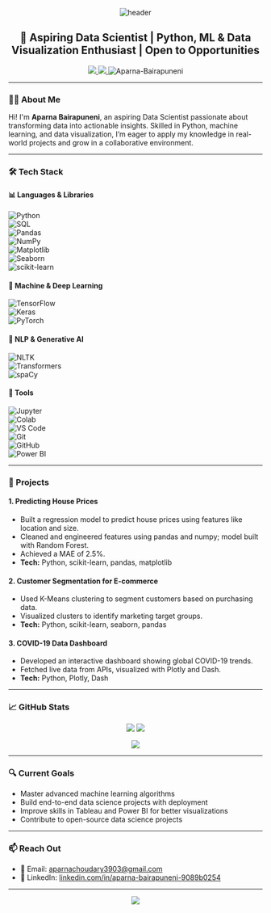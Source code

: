 <!-- Banner Header -->
<p align="center">
  <img src="https://capsule-render.vercel.app/api?type=waving&color=0:4facfe,100:00f2fe&height=120&section=header&text=Hi%20👋%2C%20I'm%20Aparna%20Bairapuneni!&fontSize=40&fontColor=2c3e50" alt="header"/>
</p>

<h2 align="center">🚀 Aspiring Data Scientist | Python, ML & Data Visualization Enthusiast | Open to Opportunities</h2>

<p align="center">
  <a href="https://linkedin.com/in/aparna-bairapuneni-9089b0254" target="_blank">
    <img src="https://img.shields.io/badge/LinkedIn-%230077B5.svg?style=for-the-badge&logo=linkedin&logoColor=white"/>
  </a>
  <a href="mailto:aparnachoudary3903@gmail.com">
    <img src="https://img.shields.io/badge/Email-D14836.svg?style=for-the-badge&logo=gmail&logoColor=white"/>
  </a>
  <img src="https://komarev.com/ghpvc/?username=Aparna-Bairapuneni&label=Profile%20Views&color=0e75b6&style=flat" alt="Aparna-Bairapuneni" />
</p>

---

### 👩‍💻 About Me

Hi! I'm **Aparna Bairapuneni**, an aspiring Data Scientist passionate about transforming data into actionable insights. Skilled in Python, machine learning, and data visualization, I’m eager to apply my knowledge in real-world projects and grow in a collaborative environment.

---

### 🛠 Tech Stack

#### 📊 Languages & Libraries 
![Python](https://img.shields.io/badge/Python-3776AB?style=for-the-badge&logo=python&logoColor=white)  
![SQL](https://img.shields.io/badge/SQL-4479A1?style=for-the-badge&logo=postgresql&logoColor=white)  
![Pandas](https://img.shields.io/badge/Pandas-150458?style=for-the-badge&logo=pandas&logoColor=white)  
![NumPy](https://img.shields.io/badge/NumPy-013243?style=for-the-badge&logo=numpy&logoColor=white)  
![Matplotlib](https://img.shields.io/badge/Matplotlib-F37626?style=for-the-badge&logo=matplotlib&logoColor=white)  
![Seaborn](https://img.shields.io/badge/Seaborn-1A5276?style=for-the-badge&logo=seaborn&logoColor=white)  
![scikit-learn](https://img.shields.io/badge/scikit--learn-F7931E?style=for-the-badge&logo=scikitlearn&logoColor=white)  


#### 🧠 Machine & Deep Learning  
![TensorFlow](https://img.shields.io/badge/TensorFlow-FF6F00?style=for-the-badge&logo=tensorflow&logoColor=white)  
![Keras](https://img.shields.io/badge/Keras-D00000?style=for-the-badge&logo=keras&logoColor=white)  
![PyTorch](https://img.shields.io/badge/PyTorch-EE4C2C?style=for-the-badge&logo=pytorch&logoColor=white)  


#### 💬 NLP & Generative AI  
![NLTK](https://img.shields.io/badge/NLTK-4B8BBE?style=for-the-badge&logo=python&logoColor=white)  
![Transformers](https://img.shields.io/badge/Transformers-FFC928?style=for-the-badge&logo=HuggingFace&logoColor=black)  
![spaCy](https://img.shields.io/badge/spaCy-09A3D5?style=for-the-badge&logo=spacy&logoColor=white)  

#### 🧰 Tools
![Jupyter](https://img.shields.io/badge/Jupyter-F37626?style=for-the-badge&logo=jupyter&logoColor=white)  
![Colab](https://img.shields.io/badge/Colab-F9AB00?style=for-the-badge&logo=googlecolab&logoColor=white)  
![VS Code](https://img.shields.io/badge/VS_Code-007ACC?style=for-the-badge&logo=visual-studio-code&logoColor=white)  
![Git](https://img.shields.io/badge/Git-F05032?style=for-the-badge&logo=git&logoColor=white)  
![GitHub](https://img.shields.io/badge/GitHub-181717?style=for-the-badge&logo=github&logoColor=white)  
![Power BI](https://img.shields.io/badge/Power_BI-F2C811?style=for-the-badge&logo=powerbi&logoColor=black)


---

### 📂 Projects

#### 1. Predicting House Prices  
- Built a regression model to predict house prices using features like location and size.  
- Cleaned and engineered features using pandas and numpy; model built with Random Forest.  
- Achieved a MAE of 2.5%.  
- **Tech:** Python, scikit-learn, pandas, matplotlib

#### 2. Customer Segmentation for E-commerce  
- Used K-Means clustering to segment customers based on purchasing data.  
- Visualized clusters to identify marketing target groups.  
- **Tech:** Python, scikit-learn, seaborn, pandas

#### 3. COVID-19 Data Dashboard  
- Developed an interactive dashboard showing global COVID-19 trends.  
- Fetched live data from APIs, visualized with Plotly and Dash.  
- **Tech:** Python, Plotly, Dash

---

### 📈 GitHub Stats

<p align="center">
  <img src="https://github-readme-stats.vercel.app/api?username=Aparna-Bairapuneni&show_icons=true&theme=radical&hide_border=true" />
  <img src="https://github-readme-streak-stats.herokuapp.com?user=Aparna-Bairapuneni&theme=radical&hide_border=true" />
</p>

<p align="center">
  <img src="https://github-readme-stats.vercel.app/api/top-langs/?username=Aparna-Bairapuneni&layout=compact&theme=radical&hide_border=true" />
</p>

---

### 🔍 Current Goals

- Master advanced machine learning algorithms  
- Build end-to-end data science projects with deployment  
- Improve skills in Tableau and Power BI for better visualizations  
- Contribute to open-source data science projects  

---

### 📫 Reach Out

- 📧 Email: [aparnachoudary3903@gmail.com](mailto:aparnachoudary3903@gmail.com)  
- 🔗 LinkedIn: [linkedin.com/in/aparna-bairapuneni-9089b0254](https://linkedin.com/in/aparna-bairapuneni-9089b0254)

---

<p align="center">
  <img src="https://capsule-render.vercel.app/api?section=footer&type=waving&color=gradient&height=100"/>
</p>
